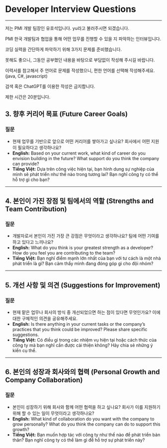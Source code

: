 # Developer Interview Questions
---

저는 PMI 개발 팀장인 유호석입니다. yu라고 불러주시면 되겠습니다.

PMI 한국 개발팀과 협업을 통해 어떤 업무를 진행할 수 있을 지 파악하는 인터뷰입니다.

코딩 실력을 간단하게 파악하기 위해 3가지 문제를 준비했습니다.

못해도 좋으니, 그동안 공부했던 내용을 바탕으로 부담없이 작성해 주시길 바랍니다.

이력서를 참고해서 주 언어로 문제를 작성했으니, 편한 언어를 선택해 작성해주세요.(java, C#, javascript)

검색 혹은 ChatGPT를 이용한 작성은 금지합니다.

제한 시간은 20분입니다.

## 3. 향후 커리어 목표 (Future Career Goals)
### 질문
- 현재 업무를 기반으로 앞으로 어떤 커리어를 쌓아가고 싶나요? 회사에서 어떤 지원이 필요하다고 생각하나요?
- **English:** Based on your current work, what kind of career do you envision building in the future? What support do you think the company can provide?
- **Tiếng Việt:** Dựa trên công việc hiện tại, bạn hình dung sự nghiệp của mình sẽ phát triển như thế nào trong tương lai? Bạn nghĩ công ty có thể hỗ trợ gì cho bạn?

---

## 4. 본인이 가진 장점 및 팀에서의 역할 (Strengths and Team Contribution)
### 질문
- 개발자로서 본인이 가진 가장 큰 강점은 무엇이라고 생각하나요? 팀에 어떤 기여를 하고 있다고 느끼나요?
- **English:** What do you think is your greatest strength as a developer? How do you feel you are contributing to the team?
- **Tiếng Việt:** Bạn nghĩ điểm mạnh lớn nhất của bạn với tư cách là một nhà phát triển là gì? Bạn cảm thấy mình đang đóng góp gì cho đội nhóm?

---

## 5. 개선 사항 및 의견 (Suggestions for Improvement)
### 질문
- 현재 맡은 업무나 회사의 방식 중 개선되었으면 하는 점이 있다면 무엇인가요? 이에 대한 구체적인 의견을 공유해주세요.
- **English:** Is there anything in your current tasks or the company’s practices that you think could be improved? Please share specific suggestions.
- **Tiếng Việt:** Có điều gì trong các nhiệm vụ hiện tại hoặc cách thức của công ty mà bạn nghĩ cần được cải thiện không? Hãy chia sẻ những ý kiến cụ thể.

---

## 6. 본인의 성장과 회사와의 협력 (Personal Growth and Company Collaboration)
### 질문
- 본인이 성장하기 위해 회사와 함께 어떤 협력을 하고 싶나요? 회사가 이를 지원하기 위해 할 수 있는 일이 무엇이라고 생각하나요?
- **English:** What kind of collaboration do you want with the company to grow personally? What do you think the company can do to support this growth?
- **Tiếng Việt:** Bạn muốn hợp tác với công ty như thế nào để phát triển bản thân? Bạn nghĩ công ty có thể làm gì để hỗ trợ sự phát triển này?